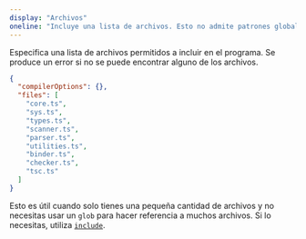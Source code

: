 ```yaml
---
display: "Archivos"
oneline: "Incluye una lista de archivos. Esto no admite patrones globales, a diferencia de [`include`](#include)."
---
```


Especifica una lista de archivos permitidos a incluir en el programa. Se produce un error si no se puede encontrar alguno de los archivos.

```json tsconfig
{
  "compilerOptions": {},
  "files": [
    "core.ts",
    "sys.ts",
    "types.ts",
    "scanner.ts",
    "parser.ts",
    "utilities.ts",
    "binder.ts",
    "checker.ts",
    "tsc.ts"
  ]
}
```

Esto es útil cuando solo tienes una pequeña cantidad de archivos y no necesitas usar un `glob` para hacer referencia a muchos archivos.
Si lo necesitas, utiliza [`include`](#include).
